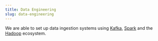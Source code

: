 ```yaml
---
title: Data Engineering
slug: data-engineering
---
```

We are able to set up data ingestion systems using [Kafka](https://kafka.apache.org/), [Spark](https://spark.apache.org/) and the [Hadoop](https://hadoop.apache.org/) ecosystem.
